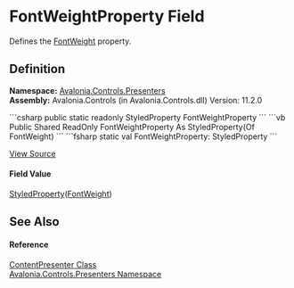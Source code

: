 # FontWeightProperty Field


Defines the <a href="P_Avalonia_Controls_Presenters_ContentPresenter_FontWeight">FontWeight</a> property.



## Definition
**Namespace:** <a href="N_Avalonia_Controls_Presenters">Avalonia.Controls.Presenters</a>  
**Assembly:** Avalonia.Controls (in Avalonia.Controls.dll) Version: 11.2.0

<Tabs groupId="api-code-preview">
<TabItem value="csharp" label="C#">
```csharp
public static readonly StyledProperty<FontWeight> FontWeightProperty
```
</TabItem>
<TabItem value="vb" label="VB">
```vb
Public Shared ReadOnly FontWeightProperty As StyledProperty(Of FontWeight)
```
</TabItem>
<TabItem value="fsharp" label="F#">
```fsharp
static val FontWeightProperty: StyledProperty<FontWeight>
```
</TabItem>
</Tabs>



<a href="https://github.com/AvaloniaUI/Avalonia/tree/master/src/Avalonia.Controls/Presenters/ContentPresenter.cs" title="View the source code">View Source</a>



#### Field Value
<a href="T_Avalonia_StyledProperty_1">StyledProperty</a>(<a href="T_Avalonia_Media_FontWeight">FontWeight</a>)

## See Also


#### Reference
<a href="T_Avalonia_Controls_Presenters_ContentPresenter">ContentPresenter Class</a>  
<a href="N_Avalonia_Controls_Presenters">Avalonia.Controls.Presenters Namespace</a>  

